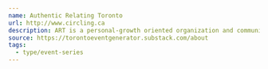 ```yaml
---
name: Authentic Relating Toronto
url: http://www.circling.ca
description: ART is a personal-growth oriented organization and community who's mindful practices and spaces often revolve around exploring someone else's world and speaking our truth in relationship with others.
source: https://torontoeventgenerator.substack.com/about
tags:
  - type/event-series
---
```

